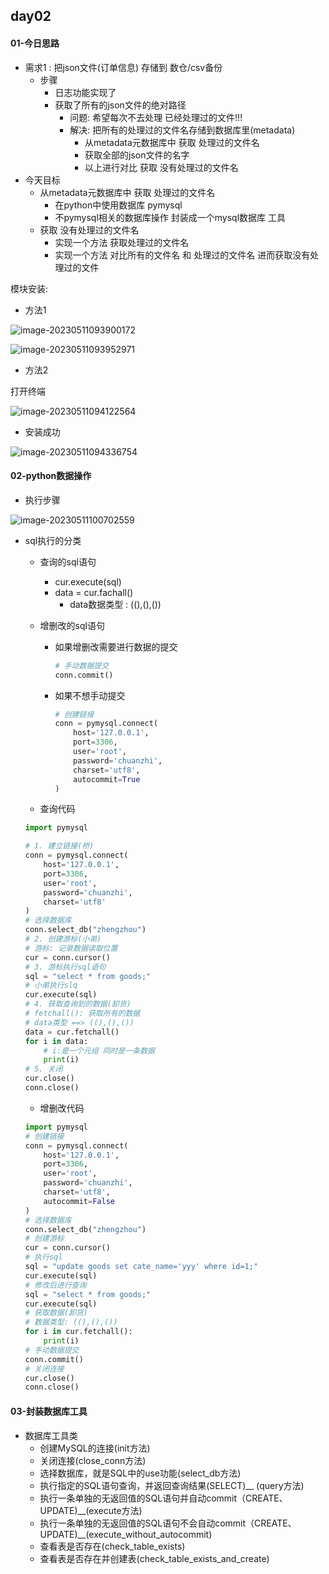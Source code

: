 ## day02

#### 01-今日思路

- 需求1 : 把json文件(订单信息) 存储到 数仓/csv备份
  - 步骤
    - 日志功能实现了
    - 获取了所有的json文件的绝对路径
      - 问题: 希望每次不去处理 已经处理过的文件!!!
      - 解决: 把所有的处理过的文件名存储到数据库里(metadata)
        - 从metadata元数据库中 获取 处理过的文件名
        - 获取全部的json文件的名字
        - 以上进行对比 获取 没有处理过的文件名
- 今天目标
  - 从metadata元数据库中 获取 处理过的文件名
    - 在python中使用数据库  pymysql
    - 不pymysql相关的数据库操作 封装成一个mysql数据库 工具
  - 获取 没有处理过的文件名
    - 实现一个方法 获取处理过的文件名
    - 实现一个方法  对比所有的文件名 和 处理过的文件名 进而获取没有处理过的文件





模块安装:

- 方法1

![image-20230511093900172](day02.assets/image-20230511093900172.png)

![image-20230511093952971](day02.assets/image-20230511093952971.png)

- 方法2

打开终端

![image-20230511094122564](day02.assets/image-20230511094122564.png)



- 安装成功

![image-20230511094336754](day02.assets/image-20230511094336754.png)





#### 02-python数据操作

- 执行步骤

![image-20230511100702559](day02.assets/image-20230511100702559.png)

- sql执行的分类

  - 查询的sql语句

    - cur.execute(sql)
    - data = cur.fachall()
      - data数据类型 : ((),(),()) 

  - 增删改的sql语句

    - 如果增删改需要进行数据的提交 

      ```python
      # 手动数据提交
      conn.commit()
      ```

    - 如果不想手动提交

      ```python
      # 创建链接
      conn = pymysql.connect(
          host='127.0.0.1',
          port=3306,
          user='root',
          password='chuanzhi',
          charset='utf8',
          autocommit=True
      )
      ```

  - 查询代码

  ```python
  import pymysql
  
  # 1. 建立链接(桥)
  conn = pymysql.connect(
      host='127.0.0.1',
      port=3306,
      user='root',
      password='chuanzhi',
      charset='utf8'
  )
  # 选择数据库
  conn.select_db("zhengzhou")
  # 2. 创建游标(小弟)
  # 游标: 记录数据读取位置
  cur = conn.cursor()
  # 3. 游标执行sql语句
  sql = "select * from goods;"
  # 小弟执行slq
  cur.execute(sql)
  # 4. 获取查询到的数据(卸货)
  # fetchall(): 获取所有的数据
  # data类型 ==> ((),(),())
  data = cur.fetchall()
  for i in data:
      # i:是一个元组 同时是一条数据
      print(i)
  # 5. 关闭
  cur.close()
  conn.close()
  ```

  - 增删改代码

  ```python
  import pymysql
  # 创建链接
  conn = pymysql.connect(
      host='127.0.0.1',
      port=3306,
      user='root',
      password='chuanzhi',
      charset='utf8',
      autocommit=False
  )
  # 选择数据库
  conn.select_db("zhengzhou")
  # 创建游标
  cur = conn.cursor()
  # 执行sql
  sql = "update goods set cate_name='yyy' where id=1;"
  cur.execute(sql)
  # 修改后进行查询
  sql = "select * from goods;"
  cur.execute(sql)
  # 获取数据(卸货)
  # 数据类型: ((),(),())
  for i in cur.fetchall():
      print(i)
  # 手动数据提交
  conn.commit()
  # 关闭连接
  cur.close()
  conn.close()
  ```





#### 03-封装数据库工具

- 数据库工具类
  - 创建MySQL的连接(init方法)
  - 关闭连接(close_conn方法)
  - 选择数据库，就是SQL中的use功能(select_db方法)
  - 执行指定的SQL语句查询，并返回查询结果(SELECT)__ (query方法)
  - 执行一条单独的无返回值的SQL语句并自动commit（CREATE、UPDATE)__(execute方法)
  - 执行一条单独的无返回值的SQL语句不会自动commit（CREATE、UPDATE)__(execute_without_autocommit)
  - 查看表是否存在(check_table_exists)
  - 查看表是否存在并创建表(check_table_exists_and_create)